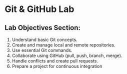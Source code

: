 # Git & GitHub Lab

## Lab Objectives Section:
1) Understand basic Git concepts.
2) Create and manage local and remote repositories.
3) Use essential Git commands.
4) Collaborate using GitHub (pull, push, branch, merge).
5) Handle conflicts and create pull requests.
6) Prepare a project for continuous integration
